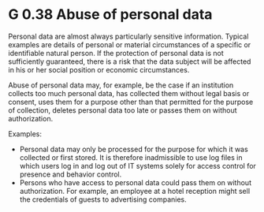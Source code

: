 G 0.38 Abuse of personal data
=========================================

Personal data are almost always particularly sensitive information. Typical examples are details of personal or material circumstances of a specific or identifiable natural person. If the protection of personal data is not sufficiently guaranteed, there is a risk that the data subject will be affected in his or her social position or economic circumstances.

Abuse of personal data may, for example, be the case if an institution collects too much personal data, has collected them without legal basis or consent, uses them for a purpose other than that permitted for the purpose of collection, deletes personal data too late or passes them on without authorization.

Examples:

* Personal data may only be processed for the purpose for which it was collected or first stored. It is therefore inadmissible to use log files in which users log in and log out of IT systems solely for access control for presence and behavior control.
* Persons who have access to personal data could pass them on without authorization. For example, an employee at a hotel reception might sell the credentials of guests to advertising companies.
